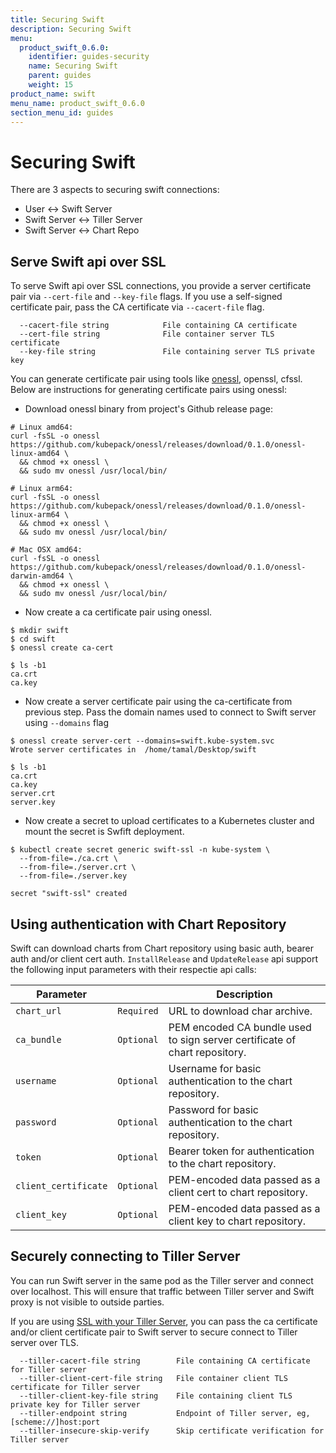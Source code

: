 ```yaml
---
title: Securing Swift
description: Securing Swift
menu:
  product_swift_0.6.0:
    identifier: guides-security
    name: Securing Swift
    parent: guides
    weight: 15
product_name: swift
menu_name: product_swift_0.6.0
section_menu_id: guides
---
```


# Securing Swift

There are 3 aspects to securing swift connections:

- User <-> Swift Server
- Swift Server <-> Tiller Server
- Swift Server <-> Chart Repo


## Serve Swift api over SSL

To serve Swift api over SSL connections, you provide a server certificate pair via `--cert-file` and `--key-file` flags. If you use a self-signed certificate pair, pass the CA certificate via `--cacert-file` flag.

```
  --cacert-file string            File containing CA certificate
  --cert-file string              File container server TLS certificate
  --key-file string               File containing server TLS private key
```

You can generate certificate pair using tools like [onessl](https://github.com/kubepack/onessl), openssl, cfssl. Below are instructions for generating certificate pairs using onessl:

- Download onessl binary from project's Github release page:

```console
# Linux amd64:
curl -fsSL -o onessl https://github.com/kubepack/onessl/releases/download/0.1.0/onessl-linux-amd64 \
  && chmod +x onessl \
  && sudo mv onessl /usr/local/bin/

# Linux arm64:
curl -fsSL -o onessl https://github.com/kubepack/onessl/releases/download/0.1.0/onessl-linux-arm64 \
  && chmod +x onessl \
  && sudo mv onessl /usr/local/bin/

# Mac OSX amd64:
curl -fsSL -o onessl https://github.com/kubepack/onessl/releases/download/0.1.0/onessl-darwin-amd64 \
  && chmod +x onessl \
  && sudo mv onessl /usr/local/bin/
```

- Now create a ca certificate pair using onessl.

```console
$ mkdir swift
$ cd swift
$ onessl create ca-cert

$ ls -b1
ca.crt
ca.key
```

- Now create a server certificate pair using the ca-certificate from previous step. Pass the domain names used to connect to Swift server using `--domains` flag

```console
$ onessl create server-cert --domains=swift.kube-system.svc
Wrote server certificates in  /home/tamal/Desktop/swift

$ ls -b1
ca.crt
ca.key
server.crt
server.key
```

- Now create a secret to upload certificates to a Kubernetes cluster and mount the secret is Swfift deployment.

```console
$ kubectl create secret generic swift-ssl -n kube-system \
  --from-file=./ca.crt \
  --from-file=./server.crt \
  --from-file=./server.key

secret "swift-ssl" created
```


## Using authentication with Chart Repository

Swift can download charts from Chart repository using basic auth, bearer auth and/or client cert auth. `InstallRelease` and `UpdateRelease` api support the following input parameters with their respectie api calls:

| Parameter            |            | Description                                                                |
|----------------------|------------| ---------------------------------------------------------------------------|
| `chart_url`          | `Required` | URL to download char archive.                                              |
| `ca_bundle`          | `Optional` | PEM encoded CA bundle used to sign server certificate of chart repository. |
| `username`           | `Optional` | Username for basic authentication to the chart repository.                 |
| `password`           | `Optional` | Password for basic authentication to the chart repository.                 |
| `token`              | `Optional` | Bearer token for authentication to the chart repository.                   |
| `client_certificate` | `Optional` | PEM-encoded data passed as a client cert to chart repository.              |
| `client_key`         | `Optional` | PEM-encoded data passed as a client key to chart repository.               |


## Securely connecting to Tiller Server

You can run Swift server in the same pod as the Tiller server and connect over localhost. This will ensure that traffic between Tiller server and Swift proxy is not visible to outside parties.

If you are using [SSL with your Tiller Server](https://github.com/kubernetes/helm/blob/master/docs/tiller_ssl.md), you can pass the ca certificate and/or client certificate pair to Swift server to secure connect to Tiller server over TLS.

```
  --tiller-cacert-file string        File containing CA certificate for Tiller server
  --tiller-client-cert-file string   File container client TLS certificate for Tiller server
  --tiller-client-key-file string    File containing client TLS private key for Tiller server
  --tiller-endpoint string           Endpoint of Tiller server, eg, [scheme://]host:port
  --tiller-insecure-skip-verify      Skip certificate verification for Tiller server
```
